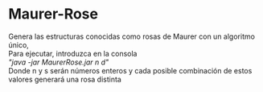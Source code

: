 # Maurer-Rose
Genera las estructuras conocidas como rosas de Maurer con un algoritmo único,</br>
  Para ejecutar, introduzca en la consola </br>
  <i>"java -jar MaurerRose.jar n d"</i></br>
  Donde n y s 
  serán números enteros y cada posible combinación de estos valores generará una rosa distinta
